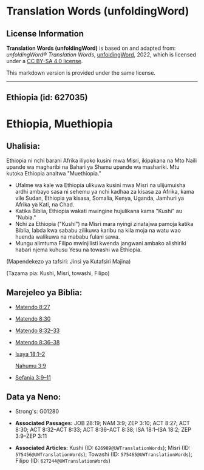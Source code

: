 # Translation Words (unfoldingWord)

## License Information

**Translation Words (unfoldingWord)** is based on and adapted from: _unfoldingWord® Translation Words_, [unfoldingWord](https://unfoldingword.org/utw), 2022, which is licensed under a [CC BY-SA 4.0 license](https://creativecommons.org/licenses/by-sa/4.0/legalcode.en).

This markdown version is provided under the same license.



--------------------------------

## Ethiopia (id: 627035)

Ethiopia, Muethiopia
====================

Uhalisia:
---------

Ethiopia ni nchi barani Afrika iliyoko kusini mwa Misri, ikipakana na Mto Naili upande wa magharibi na Bahari ya Shamu upande wa mashariki. Mtu kutoka Ethiopia anaitwa "Muethiopia."

* Ufalme wa kale wa Ethiopia ulikuwa kusini mwa Misri na ulijumuisha ardhi ambayo sasa ni sehemu ya nchi kadhaa za kisasa za Afrika, kama vile Sudan, Ethiopia ya kisasa, Somalia, Kenya, Uganda, Jamhuri ya Afrika ya Kati, na Chad.
* Katika Biblia, Ethiopia wakati mwingine hujulikana kama "Kushi" au "Nubia."
* Nchi za Ethiopia ("Kushi") na Misri mara nyingi zinatajwa pamoja katika Biblia, labda kwa sababu zilikuwa karibu na kila moja na watu wao huenda walikuwa na mababu fulani sawa.
* Mungu alimtuma Filipo mwinjilisti kwenda jangwani ambako alishiriki habari njema kuhusu Yesu na towashi wa Ethiopia.

(Mapendekezo ya tafsiri: Jinsi ya Kutafsiri Majina)

(Tazama pia: Kushi, Misri, towashi, Filipo)

Marejeleo ya Biblia:
--------------------

* [Matendo 8:27](https://ref.ly/Acts8:27)
* [Matendo 8:30](https://ref.ly/Acts8:30)
* [Matendo 8:32–33](https://ref.ly/Acts8:32-Acts8:33)
* [Matendo 8:36–38](https://ref.ly/Acts8:36-Acts8:38)
* [Isaya 18:1–2](https://ref.ly/Isa18:1-Isa18:2)

    [Nahumu 3:9](https://ref.ly/Nah3:9)

* [Sefania 3:9–11](https://ref.ly/Zeph3:9-Zeph3:11)

Data ya Neno:
-------------

* Strong's: G01280

* **Associated Passages:** JOB 28:19; NAM 3:9; ZEP 3:10; ACT 8:27; ACT 8:30; ACT 8:32–ACT 8:33; ACT 8:36–ACT 8:38; ISA 18:1–ISA 18:2; ZEP 3:9–ZEP 3:11
* **Associated Articles:** Kushi (ID: `626989@UWTranslationWords`); Misri (ID: `575456@UWTranslationWords`); Towashi (ID: `575465@UWTranslationWords`); Filipo (ID: `627244@UWTranslationWords`)

